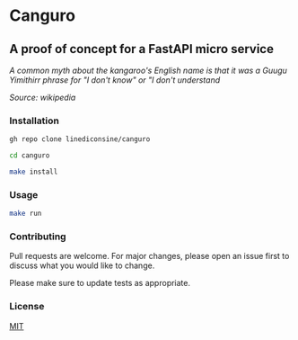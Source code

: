 # Canguro

## A proof of concept for a FastAPI micro service

_A common myth about the kangaroo's English name is that it was a Guugu Yimithirr phrase for "I don't know" or
"I don't understand_

_Source: wikipedia_


### Installation

```bash
gh repo clone linediconsine/canguro

cd canguro

make install
```

### Usage

```bash
make run
```

### Contributing
Pull requests are welcome. For major changes, please open an issue first to discuss what you would like to change.

Please make sure to update tests as appropriate.

### License
[MIT](https://choosealicense.com/licenses/mit/)
